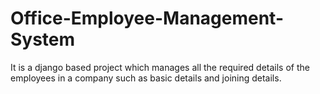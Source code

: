 # Office-Employee-Management-System
It is a django based project which manages all the required details of the employees in a company such as basic details and joining details.
